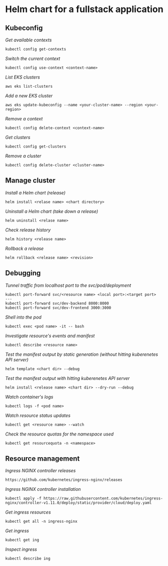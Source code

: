 # Helm chart for a fullstack application

## Kubeconfig

_Get available contexts_

```
kubectl config get-contexts
```

_Switch the current context_

```
kubectl config use-context <context-name>
```

_List EKS clusters_

```
aws eks list-clusters
```

_Add a new EKS cluster_

```
aws eks update-kubeconfig --name <your-cluster-name> --region <your-region>
```

_Remove a context_

```
kubectl config delete-context <context-name>
```

_Get clusters_

```
kubectl config get-clusters
```

_Remove a cluster_

```
kubectl config delete-cluster <cluster-name>
```

## Manage cluster

_Install a Helm chart (release)_

```
helm install <relase name> <chart directory>
```

_Uninstall a Helm chart (take down a release)_

```
helm uninstall <relase name>
```

_Check release history_

```
helm history <release name>
```

_Rollback a release_

```
helm rollback <release name> <revision>
```

## Debugging

_Tunnel traffic from localhost port to the svc/pod/deployment_

```
kubectl port-forward svc/<resource name> <local port>:<target port>
---
kubectl port-forward svc/dev-backend 8000:8000
kubectl port-forward svc/dev-frontend 3000:3000
```

_Shell into the pod_

```
kubectl exec <pod name> -it -- bash
```

_Investigate resource's events and manifest_

```
kubectl describe <resource name>
```

_Test the manifest output by static generation (without hitting kuberenetes API server)_

```
helm template <chart dir> --debug
```

_Test the manifest output with hitting kuberenetes API server_

```
helm install <release name> <chart dir> --dry-run --debug
```

_Watch container's logs_

```
kubectl logs -f <pod name>
```

_Watch resource status updates_

```
kubectl get <resource name> --watch
```

_Check the resource quotas for the namespace used_

```
kubectl get resourcequota -n <namespace>
```

## Resource management

_Ingress NGINX controller releases_

```
https://github.com/kubernetes/ingress-nginx/releases
```

_Ingress NGINX controller installation_

```
kubectl apply -f https://raw.githubusercontent.com/kubernetes/ingress-nginx/controller-v1.11.0/deploy/static/provider/cloud/deploy.yaml
```

_Get ingress resources_

```
kubectl get all -n ingress-nginx
```

_Get ingress_

```
kubectl get ing
```

_Inspect ingress_

```
kubectl describe ing
```
